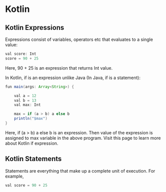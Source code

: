 # Kotlin

## Kotlin Expressions

Expressions consist of variables, operators etc that evaluates to a single value:

```Java
val score: Int
score = 90 + 25
```

Here, 90 + 25 is an expression that returns Int value.

In Kotlin, if is an expression unlike Java (In Java, if is a statement):

```java
fun main(args: Array<String>) {

    val a = 12
    val b = 13
    val max: Int

    max = if (a > b) a else b
    println("$max")
}
```

Here, if (a > b) a else b is an expression. Then value of the expression is assigned to max variable in the above program. Visit this page to learn more about Kotlin if expression.

## Kotlin Statements

Statements are everything that make up a complete unit of execution. For example,

```Java
val score = 90 + 25
```